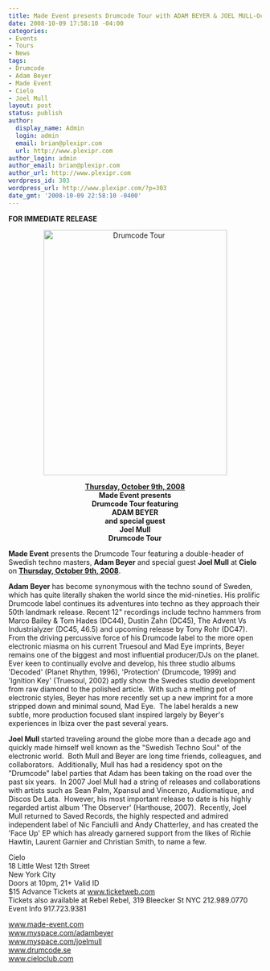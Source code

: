 ```yaml
---
title: Made Event presents Drumcode Tour with ADAM BEYER & JOEL MULL-October 9, 2008
date: 2008-10-09 17:58:10 -04:00
categories:
- Events
- Tours
- News
tags:
- Drumcode
- Adam Beyer
- Made Event
- Cielo
- Joel Mull
layout: post
status: publish
author:
  display_name: Admin
  login: admin
  email: brian@plexipr.com
  url: http://www.plexipr.com
author_login: admin
author_email: brian@plexipr.com
author_url: http://www.plexipr.com
wordpress_id: 303
wordpress_url: http://www.plexipr.com/?p=303
date_gmt: '2008-10-09 22:58:10 -0400'
---
```


<p><strong>FOR IMMEDIATE RELEASE</strong></p>
<p style="text-align: center;"><a href="http://www.made-event.com"><img class="size-full wp-image-951 aligncenter" title="Drumcode Tour" src="http://www.plexipr.com/wp-content/uploads/2008/10/flyer.jpg" alt="Drumcode Tour" width="365" height="487" /></a></p>
<p style="text-align: center;"><strong><span style="text-decoration: underline;">Thursday, October 9th, 2008</span><br />
Made Event presents<br />
Drumcode Tour featuring</strong><br />
<strong>ADAM BEYER<br />
and special guest<br />
Joel Mull</strong><br />
<strong>Drumcode Tour</strong></p>
<p><strong>Made Event</strong> presents the Drumcode Tour featuring a double-header of Swedish techno masters, <strong>Adam Beyer</strong> and special guest <strong>Joel Mull</strong> at <strong>Cielo</strong> on <span style="text-decoration: underline;"><strong>Thursday, October 9th, 2008</strong></span>.</p>
<p><strong>Adam Beyer</strong> has become synonymous with the techno sound of Sweden, which has quite literally shaken the world since the mid-nineties. His prolific Drumcode label continues its adventures into techno as they approach their 50th landmark release. Recent 12" recordings include techno hammers from Marco Bailey &amp; Tom Hades (DC44), Dustin Zahn (DC45), The Advent Vs Industrialyzer (DC45, 46.5) and upcoming release by Tony Rohr (DC47). From the driving percussive force of his Drumcode label to the more open electronic miasma on his current Truesoul and Mad Eye imprints, Beyer remains one of the biggest and most influential producer/DJs on the planet. Ever keen to continually evolve and develop, his three studio albums 'Decoded' (Planet Rhythm, 1996), 'Protection' (Drumcode, 1999) and 'Ignition Key' (Truesoul, 2002) aptly show the Swedes studio development from raw diamond to the polished article.  With such a melting pot of electronic styles, Beyer has more recently set up a new imprint for a more stripped down and minimal sound, Mad Eye.  The label heralds a new subtle, more production focused slant inspired largely by Beyer's experiences in Ibiza over the past several years.</p>
<p><strong>Joel Mull </strong>started traveling around the globe more than a decade ago and quickly made himself well known as the "Swedish Techno Soul" of the electronic world.  Both Mull and Beyer are long time friends, colleagues, and collaborators.  Additionally, Mull has had a residency spot on the "Drumcode" label parties that Adam has been taking on the road over the past six years.  In 2007 Joel Mull had a string of releases and collaborations with artists such as Sean Palm, Xpansul and Vincenzo, Audiomatique, and Discos De Lata.  However, his most important release to date is his highly regarded artist album 'The Observer' (Harthouse, 2007).  Recently, Joel Mull returned to Saved Records, the highly respected and admired independent label of Nic Fanciulli and Andy Chatterley, and has created the 'Face Up' EP which has already garnered support from the likes of Richie Hawtin, Laurent Garnier and Christian Smith, to name a few.</p>
<p>Cielo<br />
18 Little West 12th Street<br />
New York City<br />
Doors at 10pm, 21+ Valid ID<br />
$15 Advance Tickets at <a href="http://">www.ticketweb.com</a><br />
Tickets also available at Rebel Rebel, 319 Bleecker St NYC 212.989.0770<br />
Event Info 917.723.9381</p>
<p><a href="http://">www.made-event.com<br />
www.myspace.com/adambeyer<br />
www.myspace.com/joelmull<br />
www.drumcode.se<br />
www.cieloclub.com</a></p>
